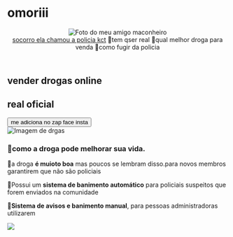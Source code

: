 # omoriii
<!DOCTYPE html>
<html lang="en">
<head>
    <meta charset="UTF-8">
    <meta http-equiv="X-UA-Compatible" content="IE=edge">
    <meta name="viewport" content="width=device-width, initial-scale=1.0">
    <title>Document</title>
</head>
<body>
<head>
  <meta charset="UTF-8">
  <meta name="viewport" content="width=device-width, initial-scale=1.0">
  <meta name="description" content="minha mae me descobriu e agr?">
  <title>como vender drogas online sem problemas real oficial 2023 atualizado</title>
  <link rel="stylesheet" type="text/css" href="style.css">
</head>
<body>
  <header class="cabecalho">
    <img class="cabecalho-imagem" src="20221204_182630 (1).jpg" alt="Foto do meu amigo maconheiro">
    <nav class="cabecalho-menu">
      <a class="cabecalho-menu-item" href="20230116_092931">socorro ela chamou a policia kct</a>
      <a class="cabecalho-menu-item">📌tem qser real</a>
      <a class="cabecalho-menu-item">📌qual melhor droga para venda</a>
      <a class="cabecalho-menu-item">📌como fugir da policia</a>
    </nav>
    </header>
    <main class="conteudo">
    <section class="conteudo-principal">
      <div class="conteudo-principal-escrito">
        <h1 class="conteudo-principal-escrito-titulo">vender drogas online </h1>
        <h2 class="conteudo-principal-escrito-subtitulo">real oficial</h2>
        <button class="conteudo-principal-escrito-botao">me adiciona no zap face insta </button>
      </div>
      <img class="conteudo-principal-imagem"src="20230116_092931" alt="Imagem de drgas">
    </section>
    <section class="conteudo-secundario">
      <h3 class="conteudo-secundario-titulo">📌como a droga pode melhorar sua vida.</h3>
      <p class="conteudo-secundario-paragrafo">📌a droga <strong>é muioto boa</strong>  mas poucos se lembram disso.para novos membros garantirem que não são policiais</p>
      <p class="conteudo-secundario-paragrafo">📌Possui um <strong>sistema de banimento automático</strong> para policiais suspeitos que forem enviados na comunidade</p>
      <p class="conteudo-secundario-paragrafo">📌<strong>Sistema de avisos e banimento manual</strong>, para pessoas administradoras utilizarem</p>
    </section>
  </main>
  <footer class="rodape">
    <img class="rodape-imagem" src="https://www.google.com/search?q=gato+maconheiro&source=lnms&tbm=isch&sa=X&ved=2ahUKEwiX8KvL3rP-AhW4KLkGHXzRAaQQ_AUoAXoECAEQAw&biw=1920&bih=975&dpr=1#imgrc=iTD1L-RVwulboM"&gt;
  </footer>
</body>

</html>

